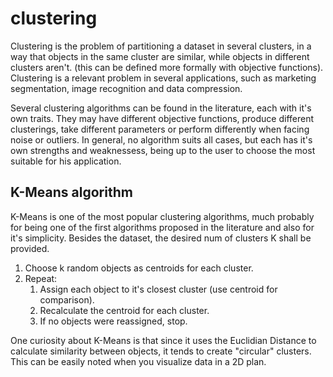 # clustering

Clustering is the problem of partitioning a dataset in several clusters, in a way that objects in the same cluster are similar,
while objects in different clusters aren't. (this can be defined more formally with objective functions). Clustering is a 
relevant problem in several applications, such as marketing segmentation, image recognition and data compression. 

Several clustering algorithms can be found in the literature, each with it's own traits. They may have different objective functions, 
produce different clusterings, take different parameters or perform differently when facing noise or outliers. In general, no 
algorithm suits all cases, but each has it's own strengths and weaknessess, being up to the user to choose the most suitable for
his application. 

## K-Means algorithm 

K-Means is one of the most popular clustering algorithms, much probably for being one of the first algorithms proposed in the
literature and also for it's simplicity. Besides the dataset, the desired num of clusters K shall be provided. 

1. Choose k random objects as centroids for each cluster. 
2. Repeat:
     1. Assign each object to it's closest cluster (use centroid for comparison). 
     2. Recalculate the centroid for each cluster.
     3. If no objects were reassigned, stop. 
    
One curiosity about K-Means is that since it uses the Euclidian Distance to calculate similarity between objects, it tends to
create "circular" clusters. This can be easily noted when you visualize data in a 2D plan. 
